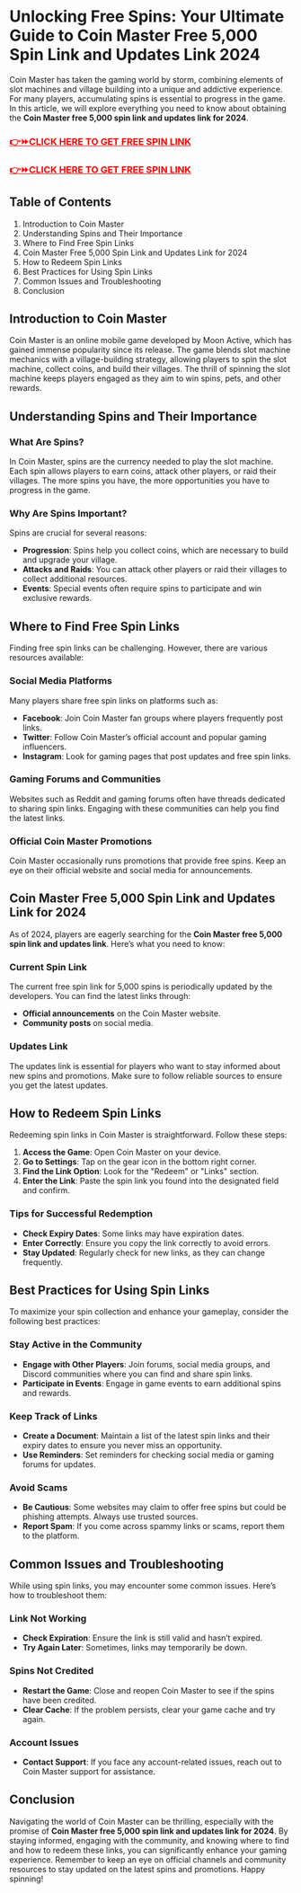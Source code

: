 <h1>Unlocking Free Spins: Your Ultimate Guide to Coin Master Free 5,000 Spin Link and Updates Link 2024</h1>
Coin Master has taken the gaming world by storm, combining elements of slot machines and village building into a unique and addictive experience. For many players, accumulating spins is essential to progress in the game. In this article, we will explore everything you need to know about obtaining the <strong>Coin Master free 5,000 spin link and updates link for 2024</strong>.
<h3><span style="color: #ff0000;"><a href="https://todaylink.site/Coinspins/" style="color: #ff0000;">👉⏩CLICK HERE TO GET FREE SPIN LINK</a></span></h3>
<h3><span style="color: #ff0000;"><a href="https://todaylink.site/Coinspins/" style="color: #ff0000;">👉⏩CLICK HERE TO GET FREE SPIN LINK</a></span></h3>
<h2>Table of Contents</h2>
<ol>
 	<li>Introduction to Coin Master</li>
 	<li>Understanding Spins and Their Importance</li>
 	<li>Where to Find Free Spin Links</li>
 	<li>Coin Master Free 5,000 Spin Link and Updates Link for 2024</li>
 	<li>How to Redeem Spin Links</li>
 	<li>Best Practices for Using Spin Links</li>
 	<li>Common Issues and Troubleshooting</li>
 	<li>Conclusion</li>
</ol>
<h2>Introduction to Coin Master</h2>
Coin Master is an online mobile game developed by Moon Active, which has gained immense popularity since its release. The game blends slot machine mechanics with a village-building strategy, allowing players to spin the slot machine, collect coins, and build their villages. The thrill of spinning the slot machine keeps players engaged as they aim to win spins, pets, and other rewards.
<h2>Understanding Spins and Their Importance</h2>
<h3>What Are Spins?</h3>
In Coin Master, spins are the currency needed to play the slot machine. Each spin allows players to earn coins, attack other players, or raid their villages. The more spins you have, the more opportunities you have to progress in the game.
<h3>Why Are Spins Important?</h3>
Spins are crucial for several reasons:
<ul>
 	<li><strong>Progression</strong>: Spins help you collect coins, which are necessary to build and upgrade your village.</li>
 	<li><strong>Attacks and Raids</strong>: You can attack other players or raid their villages to collect additional resources.</li>
 	<li><strong>Events</strong>: Special events often require spins to participate and win exclusive rewards.</li>
</ul>
<h2>Where to Find Free Spin Links</h2>
Finding free spin links can be challenging. However, there are various resources available:
<h3>Social Media Platforms</h3>
Many players share free spin links on platforms such as:
<ul>
 	<li><strong>Facebook</strong>: Join Coin Master fan groups where players frequently post links.</li>
 	<li><strong>Twitter</strong>: Follow Coin Master’s official account and popular gaming influencers.</li>
 	<li><strong>Instagram</strong>: Look for gaming pages that post updates and free spin links.</li>
</ul>
<h3>Gaming Forums and Communities</h3>
Websites such as Reddit and gaming forums often have threads dedicated to sharing spin links. Engaging with these communities can help you find the latest links.
<h3>Official Coin Master Promotions</h3>
Coin Master occasionally runs promotions that provide free spins. Keep an eye on their official website and social media for announcements.
<h2>Coin Master Free 5,000 Spin Link and Updates Link for 2024</h2>
As of 2024, players are eagerly searching for the <strong>Coin Master free 5,000 spin link and updates link</strong>. Here’s what you need to know:
<h3>Current Spin Link</h3>
The current free spin link for 5,000 spins is periodically updated by the developers. You can find the latest links through:
<ul>
 	<li><strong>Official announcements</strong> on the Coin Master website.</li>
 	<li><strong>Community posts</strong> on social media.</li>
</ul>
<h3>Updates Link</h3>
The updates link is essential for players who want to stay informed about new spins and promotions. Make sure to follow reliable sources to ensure you get the latest updates.
<h2>How to Redeem Spin Links</h2>
Redeeming spin links in Coin Master is straightforward. Follow these steps:
<ol>
 	<li><strong>Access the Game</strong>: Open Coin Master on your device.</li>
 	<li><strong>Go to Settings</strong>: Tap on the gear icon in the bottom right corner.</li>
 	<li><strong>Find the Link Option</strong>: Look for the "Redeem" or "Links" section.</li>
 	<li><strong>Enter the Link</strong>: Paste the spin link you found into the designated field and confirm.</li>
</ol>
<h3>Tips for Successful Redemption</h3>
<ul>
 	<li><strong>Check Expiry Dates</strong>: Some links may have expiration dates.</li>
 	<li><strong>Enter Correctly</strong>: Ensure you copy the link correctly to avoid errors.</li>
 	<li><strong>Stay Updated</strong>: Regularly check for new links, as they can change frequently.</li>
</ul>
<h2>Best Practices for Using Spin Links</h2>
To maximize your spin collection and enhance your gameplay, consider the following best practices:
<h3>Stay Active in the Community</h3>
<ul>
 	<li><strong>Engage with Other Players</strong>: Join forums, social media groups, and Discord communities where you can find and share spin links.</li>
 	<li><strong>Participate in Events</strong>: Engage in game events to earn additional spins and rewards.</li>
</ul>
<h3>Keep Track of Links</h3>
<ul>
 	<li><strong>Create a Document</strong>: Maintain a list of the latest spin links and their expiry dates to ensure you never miss an opportunity.</li>
 	<li><strong>Use Reminders</strong>: Set reminders for checking social media or gaming forums for updates.</li>
</ul>
<h3>Avoid Scams</h3>
<ul>
 	<li><strong>Be Cautious</strong>: Some websites may claim to offer free spins but could be phishing attempts. Always use trusted sources.</li>
 	<li><strong>Report Spam</strong>: If you come across spammy links or scams, report them to the platform.</li>
</ul>
<h2>Common Issues and Troubleshooting</h2>
While using spin links, you may encounter some common issues. Here’s how to troubleshoot them:
<h3>Link Not Working</h3>
<ul>
 	<li><strong>Check Expiration</strong>: Ensure the link is still valid and hasn’t expired.</li>
 	<li><strong>Try Again Later</strong>: Sometimes, links may temporarily be down.</li>
</ul>
<h3>Spins Not Credited</h3>
<ul>
 	<li><strong>Restart the Game</strong>: Close and reopen Coin Master to see if the spins have been credited.</li>
 	<li><strong>Clear Cache</strong>: If the problem persists, clear your game cache and try again.</li>
</ul>
<h3>Account Issues</h3>
<ul>
 	<li><strong>Contact Support</strong>: If you face any account-related issues, reach out to Coin Master support for assistance.</li>
</ul>
<h2>Conclusion</h2>
Navigating the world of Coin Master can be thrilling, especially with the promise of <strong>Coin Master free 5,000 spin link and updates link for 2024</strong>. By staying informed, engaging with the community, and knowing where to find and how to redeem these links, you can significantly enhance your gaming experience. Remember to keep an eye on official channels and community resources to stay updated on the latest spins and promotions. Happy spinning!
